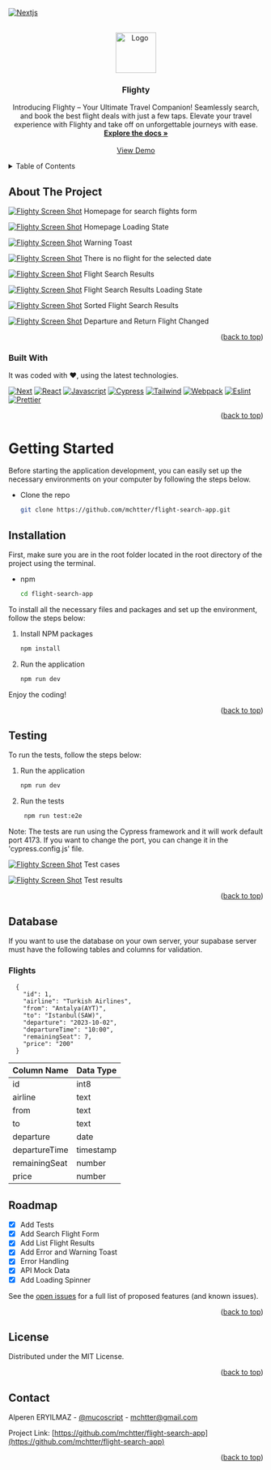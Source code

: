<a name="readme-top"></a>

[![Nextjs][nextjs-shield]][nextjs-url]

<br />
<div align="center">
  <a href="https://github.com/mchtter/flight-search-app">
    <img src="src/assets/logo.png" alt="Logo" width="80" height="80">
  </a>

  <h3 align="center">Flighty</h3>

  <p align="center">
    Introducing Flighty – Your Ultimate Travel Companion! Seamlessly search, and book the best flight deals with just a few taps. Elevate your travel experience with Flighty and take off on unforgettable journeys with ease.
    <br />
    <a href="https://github.com/mchtter/flight-search-app"><strong>Explore the docs »</strong></a>
    <br />
    <br />
    <a href="https://flighty.mucahit.dev/">View Demo</a>
  </p>
</div>

<details>
  <summary>Table of Contents</summary>
  <ol>
    <li>
      <a href="#about-the-project">About The Project</a>
      <ul>
        <li><a href="#built-with">Built With</a></li>
      </ul>
    </li>
    <li>
      <a href="#getting-started">Getting Started</a>
      <ul>
        <li><a href="#installation">Installation</a></li>
        <li><a href="#testing">Testing</a></li>
      </ul>
    </li>
    <li><a href="#database">Database</a></li>
    <li><a href="#roadmap">Roadmap</a></li>
    <li><a href="#license">License</a></li>
    <li><a href="#contact">Contact</a></li>
  </ol>
</details>

## About The Project

[![Flighty Screen Shot][product-screenshot-0]](https://flighty.mucahit.dev)
  Homepage for search flights form

[![Flighty Screen Shot][product-screenshot-2]](https://flighty.mucahit.dev)
  Homepage Loading State

[![Flighty Screen Shot][product-screenshot-1]](https://flighty.mucahit.dev)
  Warning Toast

[![Flighty Screen Shot][product-screenshot-4]](https://flighty.mucahit.dev)
  There is no flight for the selected date

[![Flighty Screen Shot][product-screenshot-5]](https://flighty.mucahit.dev)
  Flight Search Results

[![Flighty Screen Shot][product-screenshot-3]](https://flighty.mucahit.dev)
  Flight Search Results Loading State

[![Flighty Screen Shot][product-screenshot-6]](https://flighty.mucahit.dev)
  Sorted Flight Search Results

[![Flighty Screen Shot][product-screenshot-7]](https://flighty.mucahit.dev)
  Departure and Return Flight Changed

<p align="right">(<a href="#readme-top">back to top</a>)</p>



### Built With

It was coded with ♥️, using the latest technologies.

[![Next][Next.js]][Next-url]
[![React][React.js]][React-url]
[![Javascript][Javascript]][Javascript-url]
[![Cypress][Cypress]][Cypress-url]
[![Tailwind][Tailwind]][Tailwind-url]
[![Webpack][Webpack]][Webpack-url]
[![Eslint][Eslint]][Eslint-url]
[![Prettier][Prettier]][Prettier-url]

<p align="right">(<a href="#readme-top">back to top</a>)</p>



<!-- GETTING STARTED -->
# Getting Started

Before starting the application development, you can easily set up the necessary environments on your computer by following the steps below.

* Clone the repo
   ```sh
   git clone https://github.com/mchtter/flight-search-app.git
   ```
## Installation

First, make sure you are in the root folder located in the root directory of the project using the terminal.
* npm
  ```sh
  cd flight-search-app
  ```

To install all the necessary files and packages and set up the environment, follow the steps below:

1. Install NPM packages
   ```sh
   npm install
   ```
2. Run the application
   ```sh
   npm run dev
   ```

Enjoy the coding!

<p align="right">(<a href="#readme-top">back to top</a>)</p>

## Testing

To run the tests, follow the steps below:


1. Run the application
   ```sh
   npm run dev
   ```
2. Run the tests
   ```sh
    npm run test:e2e
   ```
Note: The tests are run using the Cypress framework and it will work default port 4173. If you want to change the port, you can change it in the 'cypress.config.js' file.

[![Flighty Screen Shot][product-screenshot-9]](https://flighty.mucahit.dev)
  Test cases

[![Flighty Screen Shot][product-screenshot-8]](https://flighty.mucahit.dev)
  Test results

<p align="right">(<a href="#readme-top">back to top</a>)</p>

## Database
If you want to use the database on your own server, your supabase server must have the following tables and columns for validation.

### Flights
      {
        "id": 1,
        "airline": "Turkish Airlines",
        "from": "Antalya(AYT)",
        "to": "Istanbul(SAW)",
        "departure": "2023-10-02",
        "departureTime": "10:00",
        "remainingSeat": 7,
        "price": "200"
      }

| Column Name   | Data Type |
| ------------- | --------- |
| id            | int8      |
| airline       | text      |
| from          | text      |
| to            | text      |
| departure     | date      |
| departureTime | timestamp |
| remainingSeat | number    |
| price         | number    |

## Roadmap

- [x] Add Tests
- [x] Add Search Flight Form
- [x] Add List Flight Results
- [x] Add Error and Warning Toast
- [x] Error Handling
- [x] API Mock Data
- [x] Add Loading Spinner

See the [open issues](https://github.com/mchtter/flight-search-app/issues) for a full list of proposed features (and known issues).

<p align="right">(<a href="#readme-top">back to top</a>)</p>

## License

Distributed under the MIT License.

<p align="right">(<a href="#readme-top">back to top</a>)</p>

## Contact

Alperen ERYILMAZ - [@mucoscript](https://twitter.com/mucoscript) - mchtter@gmail.com

Project Link: [https://github.com/mchtter/flight-search-app](https://github.com/mchtter/flight-search-app)

<p align="right">(<a href="#readme-top">back to top</a>)</p>

[nextjs-shield]: https://img.shields.io/badge/-VIEW%20DEMO-black.svg?style=for-the-badge&logo=nextdotjs&colorB=111
[nextjs-url]: https://flighty.mucahit.dev/

[product-screenshot-0]: src/assets/docs/app-screenshot-0.png
[product-screenshot-1]: src/assets/docs/app-screenshot-1.png
[product-screenshot-2]: src/assets/docs/app-screenshot-2.png
[product-screenshot-3]: src/assets/docs/app-screenshot-3.png
[product-screenshot-4]: src/assets/docs/app-screenshot-4.png
[product-screenshot-5]: src/assets/docs/app-screenshot-5.png
[product-screenshot-6]: src/assets/docs/app-screenshot-6.png
[product-screenshot-7]: src/assets/docs/app-screenshot-7.png
[product-screenshot-8]: src/assets/docs/app-screenshot-8.png
[product-screenshot-9]: src/assets/docs/app-screenshot-9.png

[Next.js]: https://img.shields.io/badge/next.js-000000?style=for-the-badge&logo=nextdotjs&logoColor=white
[Next-url]: https://www.nextjs.org/
[React.js]: https://img.shields.io/badge/React.js-61DAFB?style=for-the-badge&logo=react&logoColor=white
[React-url]: https://www.react.dev/

[Javascript]: https://img.shields.io/badge/Javascript-F7DF1E?style=for-the-badge&logo=javascript&logoColor=white
[Javascript-url]: https://www.js.org/
[Cypress]: https://img.shields.io/badge/Cypress-17202C?style=for-the-badge&logo=cypress&logoColor=white
[Cypress-url]: https://www.cypress.io/
[Tailwind]: https://img.shields.io/badge/Tailwind-06B6D4?style=for-the-badge&logo=tailwindcss&logoColor=white
[Tailwind-url]: https://www.tailwindcss.com

[Webpack]: https://img.shields.io/badge/webpack-8DD6F9?style=for-the-badge&logo=webpack&logoColor=white
[Webpack-url]: https://webpack.js.org/

[Eslint]: https://img.shields.io/badge/eslint-4B32C3?style=for-the-badge&logo=eslint&logoColor=white
[Eslint-url]: https://www.eslint.org/
[Prettier]: https://img.shields.io/badge/prettier-F7B93E?style=for-the-badge&logo=prettier&logoColor=white
[Prettier-url]: https://www.prettier.io/
